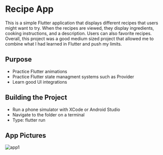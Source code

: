 # Recipe App

This is a simple Flutter application that displays different recipes that users might want to try. When the recipes are viewed, they display ingredients, cooking instructions, and a description. Users can also favorite recipes. Overall, this project was a good medium sized project that allowed me to combine what I had learned in Flutter and push my limits.

## Purpose
- Practice Flutter animations
- Practice Flutter state managment systems such as Provider
- Learn good UI integrations

## Building the Project

- Run a phone simulator with XCode or Android Studio
- Navigate to the folder on a terminal
- Type: flutter run

## App Pictures
![app1](https://user-images.githubusercontent.com/40216205/205395543-d2457c76-c314-4c9e-a9b2-6c2a53860e1d.png)

